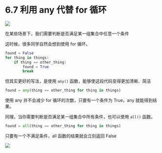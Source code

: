 # 6.7 利用 any 代替 for 循环

![](http://image.iswbm.com/20200804124133.png)

在某些场景下，我们需要判断是否满足某一组集合中任意一个条件

这时候，很多同学自然会想到使用 for 循环。

```python
found = False
for thing in things:
    if thing == other_thing:
        found = True
        break
```

但其实更好的写法，是使用 `any()` 函数，能够使这段代码变得更加清晰、简洁

```python
found = any(thing == other_thing for thing in things)
```

使用 any 并不会减少 for 循环的次数，只要有一个条件为 True，any 就能得到结果。

同理，当你需要判断是否满足某一组集合中所有条件，也可以使用 `all()` 函数。

```python
found = all(thing == other_thing for thing in things)
```

只要有一个不满足条件，all 函数的结果就会立刻返回 False



![](http://image.iswbm.com/20200607174235.png)